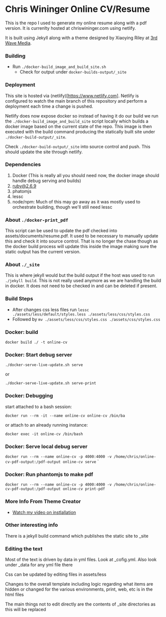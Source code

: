 Chris Wininger Online CV/Resume
==================================

This is the repo I used to generate my online resume along with a pdf version. It is currenlty hosted at chriswininger.com
using netlify.

It is built using Jekyll along with a theme designed by Xiaoying Riley at [3rd Wave Media](http://themes.3rdwavemedia.com/).


### Building

* Run `./docker-build_image_and_build_site.sh`
  * Check for output under `docker-builds-output/_site`

### Deployment

This site is hosted via (netlify)[https://www.netlify.com]. Netlify is configured to watch the main branch of this
repository and perform a deployment each time a change is pushed.

Netlify does now expose docker so instead of having it do our build we run the `./docker-build_image_and_build_site` script
locally which builds a docker image based on the current state of the repo. This image is then executed with the build
command producing the statically built site under `./docker-build-output/_site`.

Check `./docker-build-output/_site` into source control and push. This should update the site through netlify.

### Dependencies

1. Docker (This is really all you should need now, the docker image should handle debug serving and builds) 
2. ruby@2.6.9
3. phatomjs
4. lessc
5. node/npm: Much of this may go away as it was mostly used to orchestrate building, though we'll still need lessc

### About `./docker-print_pdf`

This script can be used to update the pdf checked into assets/documents/resume.pdf. It used to be necessary to manually update this
and check it into source control. That is no longer the chase though as the docker build process will update this inside
the image making sure the static output has the current version.

### About `./_site`

This is where jekyll would but the build output if the host was used to run `./jekyll build`. This is not really used
anymore as we are handling the build in docker. It does not need to be checked in and can be deleted if present.

### Build Steps ###

* After changes css less files run `lessc ./assets/less/default/styles.less ./assets/less/css/styles.css`
* Followed by `mv ./assets/less/css/styles.css ./assets/css/styles.css`

### Docker: build

`docker build ./ -t online-cv`

### Docker: Start debug server

`./docker-serve-live-update.sh serve`

or

`./docker-serve-live-update.sh serve-print`

### Docker: Debugging

start attached to a bash session:

`docker run --rm -it --name online-cv online-cv /bin/ba`

or attach to an already running instance:

`docker exec -it online-cv /bin/bash`

### Docker: Serve local debug server

`docker run --rm --name online-cv -p 4000:4000 -v /home/chris/online-cv-pdf-output:/pdf-output online-cv serve`
`

### Docker: Run phantomjs to make pdf

`docker run --rm --name online-cv -p 4000:4000 -v /home/chris/online-cv-pdf-output:/pdf-output online-cv print-pdf`


### More Info From Theme Creator

* [Watch my video on instlallation](https://www.youtube.com/embed/T2nx6tj-ZH4)

### Other interesting info

There is a jekyll build command which publishes the static site to _site

### Editing the text

Most of the text is driven by data in yml files. Look at _cofig.yml. Also look under _data for any yml file there

Css can be updated by editing files in assets/less

Changes to the overall template including logic regarding what items are hidden or changed for the various environments,
print, web, etc is in the html files

The main things not to edit directly are the contents of _site directories as this will be replaced
